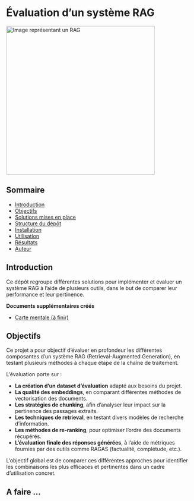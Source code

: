 # Évaluation d’un système RAG

<img src="https://substackcdn.com/image/fetch/f_auto,q_auto:good,fl_progressive:steep/https://substack-post-media.s3.amazonaws.com/public/images/0005cb44-e213-42ff-9dae-312b49c0b191_2000x1190.jpeg" alt="Image représentant un RAG" width="400"/>

## Sommaire

- [Introduction](#introduction)
- [Objectifs](#objectifs)
- [Solutions mises en place](#solutions-mises-en-place)
- [Structure du dépôt](#structure-du-dépôt)
- [Installation](#installation)
- [Utilisation](#utilisation)
- [Résultats](#résultats)
- [Auteur](#auteur)

## Introduction

Ce dépôt regroupe différentes solutions pour implémenter et évaluer un système RAG à l’aide de plusieurs outils, dans le but de comparer leur performance et leur pertinence.

**Documents supplémentaires créés**

- [Carte mentale (à finir)](https://www.canva.com/design/DAGpTs9hinY/zjeUoHolQ4k2BgugcSM48Q/view?utm_content=DAGpTs9hinY&utm_campaign=designshare&utm_medium=link2&utm_source=uniquelinks&utlId=hecde141282)

## Objectifs

Ce projet a pour objectif d’évaluer en profondeur les différentes composantes d’un système RAG (Retrieval-Augmented Generation), en testant plusieurs méthodes à chaque étape de la chaîne de traitement.

L’évaluation porte sur :

- **La création d’un dataset d’évaluation** adapté aux besoins du projet.
- **La qualité des embeddings**, en comparant différentes méthodes de vectorisation des documents.
- **Les stratégies de chunking**, afin d’analyser leur impact sur la pertinence des passages extraits.
- **Les techniques de retrieval**, en testant divers modèles de recherche d’information.
- **Les méthodes de re-ranking**, pour optimiser l’ordre des documents récupérés.
- **L’évaluation finale des réponses générées**, à l’aide de métriques fournies par des outils comme RAGAS (factualité, complétude, etc.).

L’objectif global est de comparer ces différentes approches pour identifier les combinaisons les plus efficaces et pertinentes dans un cadre d’utilisation concret.


## A faire ... 


